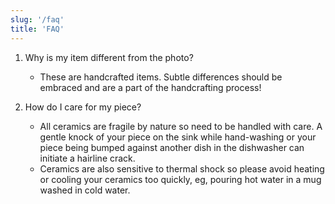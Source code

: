 ```yaml
---
slug: '/faq'
title: 'FAQ'
---
```


1. Why is my item different from the photo?

   - These are handcrafted items. Subtle differences should be embraced and are a part of the handcrafting process!

2. How do I care for my piece?

   - All ceramics are fragile by nature so need to be handled with care. A gentle knock of your piece on the sink while hand-washing or your piece being bumped against another dish in the dishwasher can initiate a hairline crack.
   - Ceramics are also sensitive to thermal shock so please avoid heating or cooling your ceramics too quickly, eg, pouring hot water in a mug washed in cold water.

